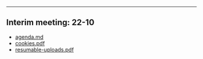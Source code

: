 

---

## Interim meeting: 22-10

- [agenda.md](agenda.md)
- [cookies.pdf](cookies.pdf)
- [resumable-uploads.pdf](resumable-uploads.pdf)